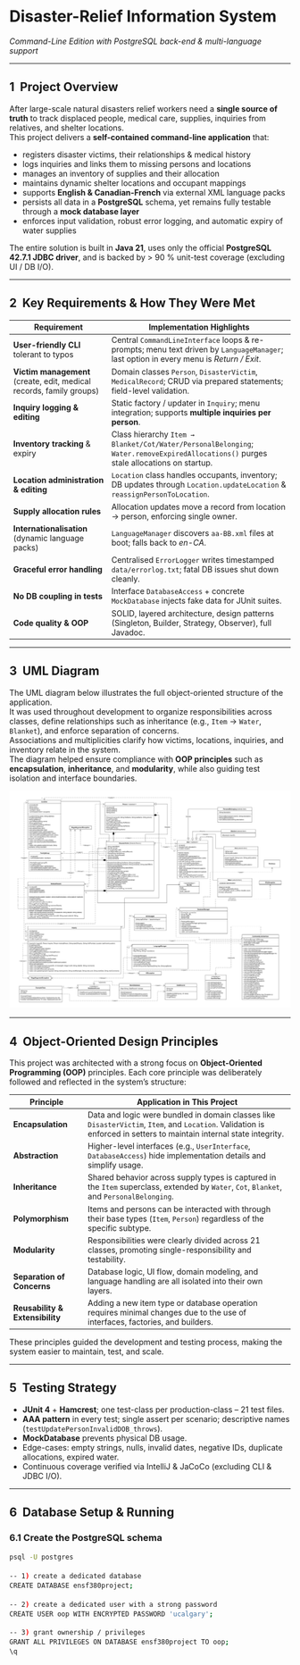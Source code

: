 # Disaster-Relief Information System  
*Command-Line Edition with PostgreSQL back-end & multi-language support*  

---

## 1&nbsp;&nbsp;Project Overview  
After large-scale natural disasters relief workers need a **single source of truth** to track displaced people, medical care, supplies, inquiries from relatives, and shelter locations.  
This project delivers a **self-contained command-line application** that:

* registers disaster victims, their relationships & medical history  
* logs inquiries and links them to missing persons and locations  
* manages an inventory of supplies and their allocation  
* maintains dynamic shelter locations and occupant mappings  
* supports **English & Canadian-French** via external XML language packs  
* persists all data in a **PostgreSQL** schema, yet remains fully testable through a **mock database layer**  
* enforces input validation, robust error logging, and automatic expiry of water supplies  

The entire solution is built in **Java 21**, uses only the official **PostgreSQL 42.7.1 JDBC driver**, and is backed by > 90 % unit-test coverage (excluding UI / DB I/O).

---

## 2&nbsp;&nbsp;Key Requirements & How They Were Met  

| Requirement | Implementation Highlights |
|-------------|---------------------------|
| **User-friendly CLI** tolerant to typos | Central `CommandLineInterface` loops & re-prompts; menu text driven by `LanguageManager`; last option in every menu is *Return / Exit*. |
| **Victim management** (create, edit, medical records, family groups) | Domain classes `Person`, `DisasterVictim`, `MedicalRecord`; CRUD via prepared statements; field-level validation. |
| **Inquiry logging & editing** | Static factory / updater in `Inquiry`; menu integration; supports **multiple inquiries per person**. |
| **Inventory tracking** & expiry | Class hierarchy `Item → Blanket/Cot/Water/PersonalBelonging`; `Water.removeExpiredAllocations()` purges stale allocations on startup. |
| **Location administration & editing** | `Location` class handles occupants, inventory; DB updates through `Location.updateLocation` & `reassignPersonToLocation`. |
| **Supply allocation rules** | Allocation updates move a record from location → person, enforcing single owner. |
| **Internationalisation** (dynamic language packs) | `LanguageManager` discovers `aa-BB.xml` files at boot; falls back to *en-CA*. |
| **Graceful error handling** | Centralised `ErrorLogger` writes timestamped `data/errorlog.txt`; fatal DB issues shut down cleanly. |
| **No DB coupling in tests** | Interface `DatabaseAccess` + concrete `MockDatabase` injects fake data for JUnit suites. |
| **Code quality & OOP** | SOLID, layered architecture, design patterns (Singleton, Builder, Strategy, Observer), full Javadoc. |

---

## 3&nbsp;&nbsp;UML Diagram

The UML diagram below illustrates the full object-oriented structure of the application.  
It was used throughout development to organize responsibilities across classes, define relationships such as inheritance (e.g., `Item` → `Water`, `Blanket`), and enforce separation of concerns.  
Associations and multiplicities clarify how victims, locations, inquiries, and inventory relate in the system.  
The diagram helped ensure compliance with **OOP principles** such as **encapsulation**, **inheritance**, and **modularity**, while also guiding test isolation and interface boundaries.

![System UML Diagram](./UML.png)

---

## 4   Object-Oriented Design Principles

This project was architected with a strong focus on **Object-Oriented Programming (OOP)** principles. Each core principle was deliberately followed and reflected in the system’s structure:

| Principle | Application in This Project |
|-----------|------------------------------|
| **Encapsulation** | Data and logic were bundled in domain classes like `DisasterVictim`, `Item`, and `Location`. Validation is enforced in setters to maintain internal state integrity. |
| **Abstraction** | Higher-level interfaces (e.g., `UserInterface`, `DatabaseAccess`) hide implementation details and simplify usage. |
| **Inheritance** | Shared behavior across supply types is captured in the `Item` superclass, extended by `Water`, `Cot`, `Blanket`, and `PersonalBelonging`. |
| **Polymorphism** | Items and persons can be interacted with through their base types (`Item`, `Person`) regardless of the specific subtype. |
| **Modularity** | Responsibilities were clearly divided across 21 classes, promoting single-responsibility and testability. |
| **Separation of Concerns** | Database logic, UI flow, domain modeling, and language handling are all isolated into their own layers. |
| **Reusability & Extensibility** | Adding a new item type or database operation requires minimal changes due to the use of interfaces, factories, and builders. |

These principles guided the development and testing process, making the system easier to maintain, test, and scale.

---

## 5&nbsp;&nbsp;Testing Strategy  

* **JUnit 4** + **Hamcrest**; one test-class per production-class – 21 test files.  
* **AAA pattern** in every test; single assert per scenario; descriptive names (`testUpdatePersonInvalidDOB_throws`).  
* **MockDatabase** prevents physical DB usage.  
* Edge-cases: empty strings, nulls, invalid dates, negative IDs, duplicate allocations, expired water.  
* Continuous coverage verified via IntelliJ & JaCoCo (excluding CLI & JDBC I/O).

---

## 6&nbsp;&nbsp;Database Setup & Running

### 6.1 Create the PostgreSQL schema

```bash
psql -U postgres

-- 1) create a dedicated database
CREATE DATABASE ensf380project;

-- 2) create a dedicated user with a strong password
CREATE USER oop WITH ENCRYPTED PASSWORD 'ucalgary';

-- 3) grant ownership / privileges
GRANT ALL PRIVILEGES ON DATABASE ensf380project TO oop;
\q

